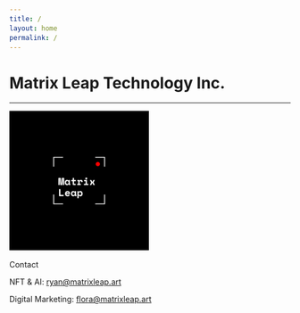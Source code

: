 ```yaml
---
title: /
layout: home
permalink: /
---
```


# Matrix Leap Technology Inc. 
---
![image](logo.png)

Contact

NFT & AI: ryan@matrixleap.art 

Digital Marketing: flora@matrixleap.art


